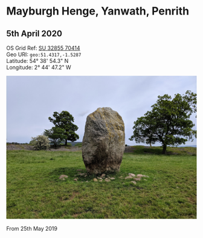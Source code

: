 # Mayburgh Henge, Yanwath, Penrith

## 5th April 2020

OS Grid Ref: [SU 32855 70414](https://osmaps.ordnancesurvey.co.uk/51.43178,-1.52877,7/pin)  
Geo URI: <code>geo:51.4317,-1.5287</code>  
Latitude: 54° 38' 54.3" N  
Longitude: 2° 44' 47.2" W    

![Mayburgh Henge](mayburgh_henge.jpg)

From 25th May 2019
